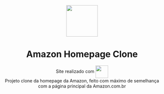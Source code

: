 <div align='center'>
  <a align='center' href="https://jpcribeiro.github.io/Burgeria/" target="blank"><img align="center" src="public/amazon-logo.svg" height="100" /></a>
</div>

<h1 align='center'>
  Amazon Homepage Clone
</h1>

<div align="center">
  Site realizado com <img align="center" width="40" src="https://raw.githubusercontent.com/devicons/devicon/master/icons/angular/next-original.svg">
</div>

<div align="center">
  Projeto clone da homepage da Amazon, feito com máximo de semelhança com a página principal da Amazon.com.br
</div>
